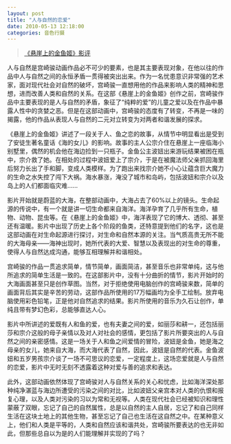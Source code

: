 ```yaml
---
layout: post
title: "人与自然的恋爱"
date: 2010-05-13 12:18:00
categories: 音色行摄 
---
```


> [《悬崖上的金鱼姬》影评](http://movie.douban.com/subject/1959877/)  

人与自然是宫崎骏动画作品必不可少的要素，也是其主要表现对象，在他以往的作品中人与自然之间的永恒矛盾一贯得被突出出来。作为一名忧患意识非常强的艺术家，面对现代社会对自然的破坏，宫崎骏一直想用他的作品来影响人类的精神和思想，进而改善人类和自然的关系。在这部《悬崖上的金鱼姬》创作之前，宫崎骏作品中主要表现的是人与自然的矛盾，象征了“纯粹的爱”的儿童之爱以及在作品中暴露人性中的贪婪之恶。但是在这部动画中，宫崎骏的态度有了转变，不再是一味的揭露，他的作品从表现人与自然的二元对立转变为对两者和谐发展的探求。

《悬崖上的金鱼姬》讲述了一段关于人、鱼之恋的故事，从情节中明显看出是受到了安徒生著名童话《海的女儿》的影响。故事的主人公宗介住在悬崖上一座临海小别墅里，偶然的机会他在海边捡到一只瓶子。金鱼公主波妞出来游玩结果被困在瓶中，宗介救了她。在相处的过程中波妞爱上了宗介，于是在被魔法师父亲抓回海里后努力长出了手和脚，变成人类模样。为了跑出来找宗介她不小心让蕴含巨大魔力的生命之水失控了闯下大祸。海水暴涨，淹没了城市和岛屿，包括波妞和宗介以及岛上的人们都面临灾难……

影片开始就是蔚蓝的大海，在整部动画中，大海占去了60%以上的镜头。生命起源的传说中，有一个就是讲一切生命都来自海洋。海洋孕育了几乎所有生命，植物、动物、昆虫等。在《悬崖上的金鱼姬》中，海洋表现了它的博大、透彻、甚至还有温暖。影片中出现了历史上各个阶段的鱼类，还特意提到他们的名字，这也是这部动画在对生命起源进行探讨，对生命和自然本源的关注。当气质高贵无所不能的大海母亲——海神出现时，她所代表的大爱、智慧以及表现出的对生命的尊重，使得人与自然达成沟通，能够互相理解并和谐相处。

宫崎骏的作品一贯追求简单，情节简单，画面简洁，甚至音乐也非常单纯，这与他所追求的简单生活是一致的。在这部影片中，没有十分曲折的情节，影片开始时的大海画面甚至只是创作草图。当然，对于拒绝使用电脑创作的宫崎骏来数，简单的画面背后其实是辛苦的劳动，这部作品所使用的17万幅画均为全手工绘制。放弃电脑使用彩色铅笔，正是他对自然追求的结果。影片所使用的音乐为久石让创作，单纯且带有梦幻色彩，总能够直达人心。

影片中所讲述的爱既有人和鱼的爱，也有夫妻之间的爱，如丽莎和耕一，还包括丽莎和宗介这般的母子亲情以及对人对社会的感情，更包括了影片所要突出的人与自然之间的亲密感情。这是一场关于人和鱼之间爱情的冒险，波妞是金鱼，她是海之母亲的女儿，她来自大海，而大海代表了自然，因此，波妞是自然的代表。金鱼波妞和五岁男孩宗介谈了一场不可思议的恋爱，一定程度上，这场恋爱就是人与自然的恋爱，影片中无时无刻不透露着这种对爱与善的追求和表达。

此外，这部动画依然体现了宫崎骏对人与自然关系的关心和忧虑，比如海洋深处那种纯净湛蓝与海边所遭受的污染之间的对比，比如波妞父亲宫本对人类的仇恨和报复心理，以及人类对污染的习以为常和无视等。人类在现代社会已经被知识和理性蒙蔽了双眼，忘记了自己的自然属性，总是以自然的主人自居，忘记了和自己同样生活在这块土地上的其他生物，甚至忘记了自己也生活在这自然之中。在某种意义上，他们和人类是平等的，人类和自然应该和谐共处，宫崎骏所要表达的也无非如此，但那些总自以为是的人们能理解并实现的了吗？